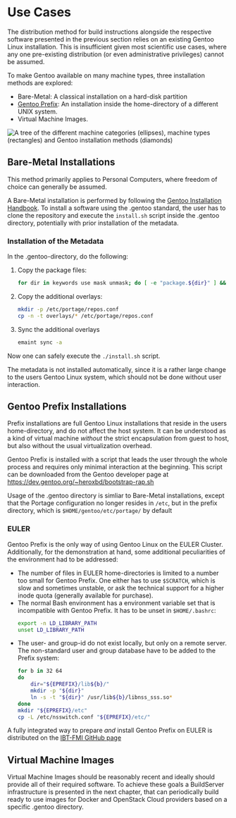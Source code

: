Use Cases
=========

The distribution method for build instructions alongside the respective software presented in the previous section relies on an existing Gentoo Linux installation.
This is insufficient given most scientific use cases, where any one pre-existing distribution (or even administrative privileges) cannot be assumed.

To make Gentoo available on many machine types, three installation methods are explored:

* Bare-Metal: A classical installation on a hard-disk partition
* [Gentoo Prefix](https://wiki.gentoo.org/wiki/Project:Prefix): An installation inside the home-directory of a different UNIX system.
* Virtual Machine Images.

![A tree of the different machine categories (ellipses), machine types (rectangles) and Gentoo installation methods (diamonds)](graph/UseCases.png)

Bare-Metal Installations
------------------------

This method primarily applies to Personal Computers, where freedom of choice can generally be assumed.

A Bare-Metal installation is performed by following the [Gentoo Installation Handbook](https://wiki.gentoo.org/wiki/Handbook:Main_Page).
To install a software using the .gentoo standard, the user has to clone the repository and execute the `install.sh` script inside the .gentoo directory, potentially with prior installation of the metadata.

### Installation of the Metadata

In the .gentoo-directory, do the following: 

1. Copy the package files:
	```bash
	for dir in keywords use mask unmask; do [ -e "package.${dir}" ] && rsync -av "package.${dir}" "/etc/portage/"; done
	```
2. Copy the additional overlays:
	```bash
	mkdir -p /etc/portage/repos.conf
	cp -n -t overlays/* /etc/portage/repos.conf
	```
3. Sync the additional overlays
	```bash
	emaint sync -a
	```
Now one can safely execute the `./install.sh` script.

The metadata is not installed automatically, since it is a rather large change to the users Gentoo Linux system, which should not be done without user interaction.

Gentoo Prefix Installations
---------------------------

Prefix installations are full Gentoo Linux installations that reside in the users home-directory, and do not affect the host system.
It can be understood as a kind of virtual machine *without* the strict encapsulation from guest to host, but also without the usual virtualization overhead.

Gentoo Prefix is installed with a script that leads the user through the whole process and requires only minimal interaction at the beginning.
This script can be downloaded from the Gentoo developer page at <https://dev.gentoo.org/~heroxbd/bootstrap-rap.sh>

Usage of the .gentoo directory is simliar to Bare-Metal installations, except that the Portage configuration no longer resides in `/etc`, but in the prefix directory, which is `$HOME/gentoo/etc/portage/` by default

### EULER

Gentoo Prefix is the only way of using Gentoo Linux on the EULER Cluster.
Additionally, for the demonstration at hand, some additional peculiarities of the environment had to be addressed:

* The number of files in EULER home-directories is limited to a number too small for Gentoo Prefix. One either has to use `$SCRATCH`, which is slow and sometimes unstable, or ask the technical support for a higher inode quota (generally available for purchase).
* The normal Bash environment has a environment variable set that is incompatible with Gentoo Prefix. It has to be unset in `$HOME/.bashrc`:
	```bash
	export -n LD_LIBRARY_PATH
	unset LD_LIBRARY_PATH
	```
* The user- and group-id do not exist locally, but only on a remote server. The non-standard user and group database have to be added to the Prefix system:
	```bash
	for b in 32 64
	do
		dir="${EPREFIX}/lib${b}/"
		mkdir -p "${dir}"
		ln -s -t "${dir}" /usr/lib${b}/libnss_sss.so*
	done
	mkdir "${EPREFIX}/etc"
	cp -L /etc/nsswitch.conf "${EPREFIX}/etc/"
	```

A fully integrated way to prepare *and* install Gentoo Prefix on EULER is distributed on the [IBT-FMI GitHub page](https://raw.githubusercontent.com/IBT-FMI/NeuroGentooProject/master/Euler/euler.sh)

Virtual Machine Images
----------------------

Virtual Machine Images should be reasonably recent and ideally should provide all of their required software.
To achieve these goals a BuildServer infrastructure is presented in the next chapter, that can periodically build ready to use images for Docker and OpenStack Cloud providers based on a specific .gentoo directory.
